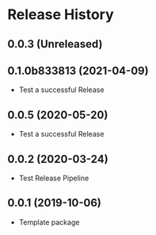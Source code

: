 # Release History

## 0.0.3 (Unreleased)

## 0.1.0b833813 (2021-04-09)
- Test a successful Release

## 0.0.5 (2020-05-20)
- Test a successful Release

## 0.0.2 (2020-03-24)
- Test Release Pipeline


## 0.0.1 (2019-10-06)
  - Template package
